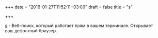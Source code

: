 +++
date = "2016-01-27T11:52:11+03:00"
draft = false
title = "s"

+++

<p><a href="https://github.com/zquestz/s">s</a>&nbsp;- Веб-поиск, который работает прям в вашем терминале. Открывает ваш дефолтный браузер.</p>

